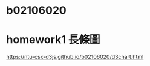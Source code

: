 # b02106020

<h1>homework1 長條圖</h1>
<a href="https://ntu-csx-d3js.github.io/b02106020/d3chart.html">https://ntu-csx-d3js.github.io/b02106020/d3chart.html</a>
